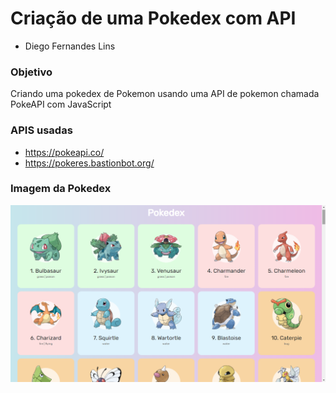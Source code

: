# Criação de uma Pokedex com API

- Diego Fernandes Lins

### Objetivo
Criando uma pokedex de Pokemon usando uma API de pokemon chamada PokeAPI com JavaScript 

### APIS usadas
- https://pokeapi.co/
- https://pokeres.bastionbot.org/

### Imagem da Pokedex
![](https://github.com/DiegoLins10/Pokedex/blob/origin/pokedex2.png)
